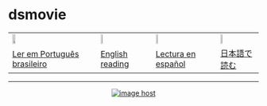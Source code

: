 # dsmovie


<div align="center">
 <table>
  <tr>
   <td><a href="https://github.com/gil-son/dsmovie/tree/main/subtitled-by-language/Brasil" ><img  width="20%" src="https://flagicons.lipis.dev/flags/4x3/br.svg" /></a></td>
    <td><a href="https://github.com/gil-son/dsmovie/tree/main/subtitled-by-language/English" ><img  width="20%" src="https://flagicons.lipis.dev/flags/4x3/us.svg" /></a></td>
    <td><a href="https://github.com/gil-son/dsmovie/tree/main/subtitled-by-language/España" ><img  width="20%" src="https://flagicons.lipis.dev/flags/4x3/es.svg" /></a></td>
    <td><a href="https://github.com/gil-son/dsmovie/tree/main/subtitled-by-language/日本" ><img  width="20%" src="https://flagicons.lipis.dev/flags/4x3/jp.svg" /></a></td>
  </tr>
  <tr>
    <td><a href="https://github.com/gil-son/dsmovie/tree/main/subtitled-by-language/Brasil" >Ler em Português brasileiro</a></td>
    <td><a href="https://github.com/gil-son/dsmovie/tree/main/subtitled-by-language/English" >English reading</a></td> 
    <td><a href="https://github.com/gil-son/dsmovie/tree/main/subtitled-by-language/España" >Lectura en español</a></td>
    <td><a href="https://github.com/gil-son/dsmovie/tree/main/subtitled-by-language/日本" >日本語で読む</a></td>
  </tr>
</table> 
  
  
</div>

<hr/>

<div align="center"><a href="https://imgbox.com/SYZkX5gg" target="_blank"><img src="https://cdn.discordapp.com/attachments/564926312255586348/944374437686439936/responsive.png" alt="image host"/></a></div>

<br/>
